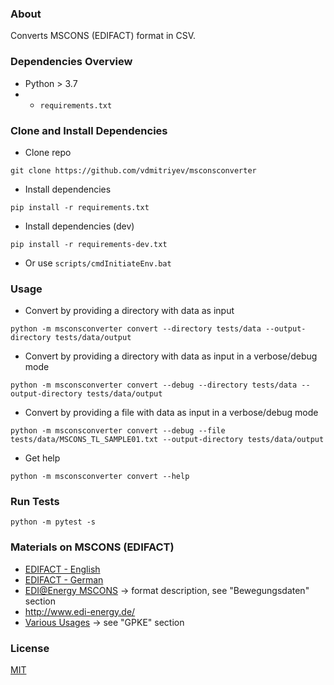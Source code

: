 ### About

Converts MSCONS (EDIFACT) format in CSV.

### Dependencies Overview

* Python > 3.7
* + ```requirements.txt```

### Clone and Install Dependencies
* Clone repo
```
git clone https://github.com/vdmitriyev/msconsconverter
```
* Install dependencies
```
pip install -r requirements.txt
```
* Install dependencies (dev)
```
pip install -r requirements-dev.txt
```
* Or use ```scripts/cmdInitiateEnv.bat```

### Usage

* Convert by providing a directory with data as input
```
python -m msconsconverter convert --directory tests/data --output-directory tests/data/output 
```
* Convert by providing a directory with data as input in a verbose/debug mode
```
python -m msconsconverter convert --debug --directory tests/data --output-directory tests/data/output 
```
* Convert by providing a file with data as input in a verbose/debug mode
```
python -m msconsconverter convert --debug --file tests/data/MSCONS_TL_SAMPLE01.txt --output-directory tests/data/output
```
* Get help
```
python -m msconsconverter convert --help
```

### Run Tests

```
python -m pytest -s
```


### Materials on MSCONS (EDIFACT)

* [EDIFACT - English](https://en.wikipedia.org/wiki/EDIFACT)
* [EDIFACT - German](https://de.wikipedia.org/wiki/EDIFACT)
* [EDI@Energy MSCONS](https://www.edi-energy.de/index.php?id=38) -> format description, see "Bewegungsdaten" section
* http://www.edi-energy.de/
* [Various Usages](https://www.bundesnetzagentur.de/DE/Service-Funktionen/Beschlusskammern/Beschlusskammer6/BK6_31_GPKE_und_GeLiGas/BK6_GPKE_undGeLi_Gas_node.html) -> see "GPKE" section


### License

[MIT](LICENSE)